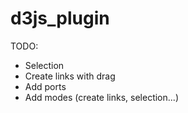 d3js_plugin
===========

TODO:
 - Selection
 - Create links with drag
 - Add ports
 - Add modes (create links, selection...)
 
